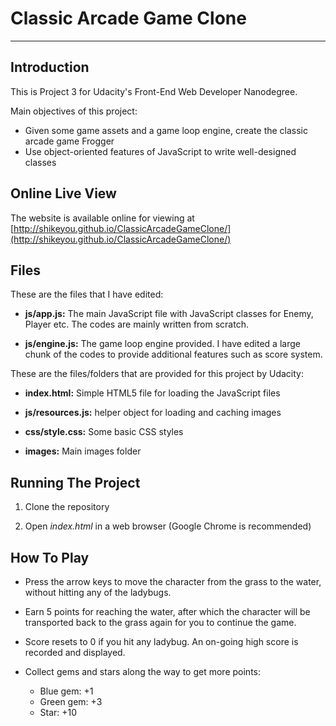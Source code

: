 # Classic Arcade Game Clone

---

## Introduction

This is Project 3 for Udacity's Front-End Web Developer Nanodegree.

Main objectives of this project:

* Given some game assets and a game loop engine, create the classic arcade game Frogger
* Use object-oriented features of JavaScript to write well-designed classes

## Online Live View

The website is available online for viewing at [http://shikeyou.github.io/ClassicArcadeGameClone/](http://shikeyou.github.io/ClassicArcadeGameClone/)

## Files

These are the files that I have edited:

* **js/app.js:** The main JavaScript file with JavaScript classes for Enemy, Player etc. The codes are mainly written from scratch.

* **js/engine.js:** The game loop engine provided. I have edited a large chunk of the codes to provide additional features such as score system.

These are the files/folders that are provided for this project by Udacity:

* **index.html:** Simple HTML5 file for loading the JavaScript files

* **js/resources.js:** helper object for loading and caching images

* **css/style.css:** Some basic CSS styles

* **images:** Main images folder

## Running The Project

1. Clone the repository

2. Open *index.html* in a web browser (Google Chrome is recommended)

## How To Play

* Press the arrow keys to move the character from the grass to the water, without hitting any of the ladybugs.

* Earn 5 points for reaching the water, after which the character will be transported back to the grass again for you to continue the game.

* Score resets to 0 if you hit any ladybug. An on-going high score is recorded and displayed. 

* Collect gems and stars along the way to get more points:
	* Blue gem: +1
	* Green gem: +3
	* Star: +10  
